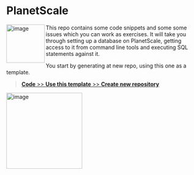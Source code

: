 # PlanetScale

 <img width="100" align="left" alt="image" src="https://user-images.githubusercontent.com/155492/219313640-1328aefb-7695-41d2-bbef-5c5ffe6ab079.png">

This repo contains some code snippets and some some issues which you can work as exercises. It will take you through setting up a database on PlanetScale, getting access to it from command line tools and executing SQL statements against it.

You start by generating at new repo, using this one as a template. 

> [__Code__ >> __Use this template__ >> __Create new repository__](https://github.com/kea-dev/planetscale/generate)

<a href="https://github.com/kea-dev/planetscale/generate"><img width="198" alt="image" src="https://user-images.githubusercontent.com/155492/228839581-5ca9dddd-a39f-4754-811c-92f092517734.png"></a>


